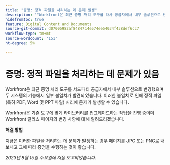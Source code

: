 ```yaml
---
title: "증명: 정적 파일을 처리하는 데 문제 발생"
description: '"Workfront은 최근 증명 처리 도구를 타사 공급자에서 내부 솔루션으로 변경했으며 두 시스템의 기능에서 일부 불일치를 발견했습니다. 이러한 불일치로 인해 정적 파일(특히 PDF, Word 및 PPT 파일) 처리에 문제가 발생할 수 있습니다. 해결 방법을 사용할 수 있습니다.”'
hidefromtoc: true
feature: Digital Content and Documents
source-git-commit: d07005982af8484714e574ee54034f438def6cc7
workflow-type: tm+mt
source-wordcount: '151'
ht-degree: 5%

---
```



# 증명: 정적 파일을 처리하는 데 문제가 있음

<!--WF and WFP TOCs-->

Workfront은 최근 증명 처리 도구를 서드파티 공급자에서 내부 솔루션으로 변경했으며 두 시스템의 기능에서 일부 불일치가 발견되었습니다. 이러한 불일치로 인해 정적 파일(특히 PDF, Word 및 PPT 파일) 처리에 문제가 발생할 수 있습니다.

Workfront은 기존 도구에 맞게 라이브러리를 업그레이드하는 작업을 진행 중이며 Workfront 릴리스 페이지의 변경 사항에 대해 알려드리겠습니다.

**해결 방법**

지금은 이러한 파일을 처리하는 데 문제가 발생하는 경우 페이지를 JPG 또는 PNG로 내보내고 그에 따라 증명을 수행하는 것이 좋습니다.

_2023년 8월 15일 수요일에 처음 보고되었습니다._
